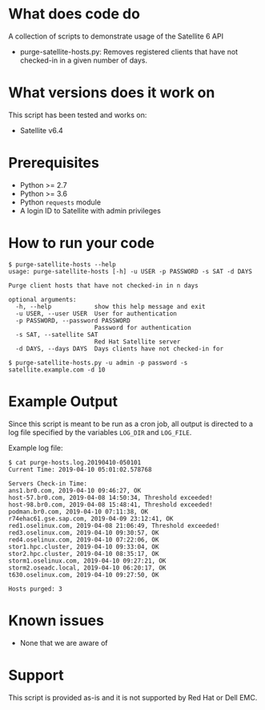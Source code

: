 # What does code do

A collection of scripts to demonstrate usage of the Satellite 6 API

* purge-satellite-hosts.py: Removes registered clients that have not checked-in in a given number of days.

# What versions does it work on

This script has been tested and works on:

* Satellite v6.4

# Prerequisites

* Python >= 2.7
* Python >= 3.6
* Python `requests` module
* A login ID to Satellite with admin privileges

# How to run your code

~~~
$ purge-satellite-hosts --help
usage: purge-satellite-hosts [-h] -u USER -p PASSWORD -s SAT -d DAYS

Purge client hosts that have not checked-in in n days

optional arguments:
  -h, --help            show this help message and exit
  -u USER, --user USER  User for authentication
  -p PASSWORD, --password PASSWORD
                        Password for authentication
  -s SAT, --satellite SAT
                        Red Hat Satellite server
  -d DAYS, --days DAYS  Days clients have not checked-in for

$ purge-satellite-hosts.py -u admin -p password -s satellite.example.com -d 10
~~~

# Example Output

Since this script is meant to be run as a cron job, all output is directed to a log file specified by the variables `LOG_DIR` and `LOG_FILE`.

Example log file:
~~~
$ cat purge-hosts.log.20190410-050101
Current Time: 2019-04-10 05:01:02.578768

Servers Check-in Time:
ans1.br0.com, 2019-04-10 09:46:27, OK
host-57.br0.com, 2019-04-08 14:50:34, Threshold exceeded!
host-98.br0.com, 2019-04-08 15:48:41, Threshold exceeded!
podman.br0.com, 2019-04-10 07:11:38, OK
r74ehac61.gse.sap.com, 2019-04-09 23:12:41, OK
red1.oselinux.com, 2019-04-08 21:06:49, Threshold exceeded!
red3.oselinux.com, 2019-04-10 09:30:57, OK
red4.oselinux.com, 2019-04-10 07:22:06, OK
stor1.hpc.cluster, 2019-04-10 09:33:04, OK
stor2.hpc.cluster, 2019-04-10 08:35:17, OK
storm1.oselinux.com, 2019-04-10 09:27:21, OK
storm2.oseadc.local, 2019-04-10 06:20:17, OK
t630.oselinux.com, 2019-04-10 09:27:50, OK

Hosts purged: 3
~~~

# Known issues

* None that we are aware of

# Support

This script is provided as-is and it is not supported by Red Hat or Dell EMC.
